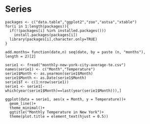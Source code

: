 # Series
```{r packages, include = F}
packages <- c("data.table","ggplot2","zoo","astsa","xtable")
for(i in 1:length(packages)){
  if(!(packages[i] %in% installed.packages()))
    install.packages(packages[i])
  library(packages[i],character.only=TRUE)
}
```

```{r month_function}
add.months= function(date,n) seq(date, by = paste (n, "months"), length = 2)[2]

```


```{r read_data_serie1, include = F}
serie1 <- fread("monthly-new-york-city-average-te.csv")
names(serie1) <- c("Month","Temperature")
serie1$Month <- as.yearmon(serie1$Month)
serie1$Month <- as.Date(serie1$Month)
serie1$T <- c(1:nrow(serie1))
serie1 <- serie1[-which(year(serie1$Month)==last(year(serie1$Month))),]
```

```{r plot_serie1, echo = F}
ggplot(data = serie1, aes(x = Month, y = Temperature))+
  geom_line()+
  theme_minimal()+
  ggtitle("Monthly Temperature in New York")+
  theme(plot.title = element_text(hjust = 0.5))

```
